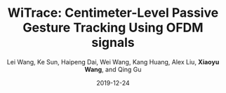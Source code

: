 ---
title: "WiTrace: Centimeter-Level Passive Gesture Tracking Using OFDM signals"
collection: journalpublications
sname: TMC
fname: IEEE Transactions on Mobile Computing (TMC)
author: Lei Wang, Ke Sun, Haipeng Dai, Wei Wang, Kang Huang, Alex Liu, <strong>Xiaoyu Wang</strong>, and Qing Gu
mydate: 2019
plain: '/files/bib/plainWiTraceTMC.html'
bibtex: '/files/bib/texWiTraceTMC.txt'
date: 2019-12-24
---